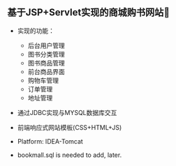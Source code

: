 ## 基于JSP+Servlet实现的商城购书网站:book:

- 实现的功能：
  - 后台用户管理
  - 图书分类管理
  - 图书商品管理
  - 前台商品界面
  - 购物车管理
  - 订单管理
  - 地址管理

- 通过JDBC实现与MYSQL数据库交互

- 前端响应式网站模板(CSS+HTML+JS)

- Platform: IDEA-Tomcat

- bookmall.sql is needed to add, later.
